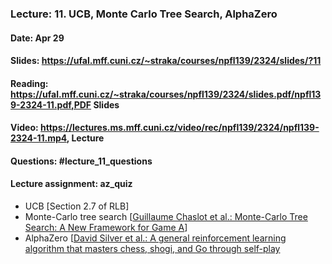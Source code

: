### Lecture: 11. UCB, Monte Carlo Tree Search, AlphaZero
#### Date: Apr 29
#### Slides: https://ufal.mff.cuni.cz/~straka/courses/npfl139/2324/slides/?11
#### Reading: https://ufal.mff.cuni.cz/~straka/courses/npfl139/2324/slides.pdf/npfl139-2324-11.pdf,PDF Slides
#### Video: https://lectures.ms.mff.cuni.cz/video/rec/npfl139/2324/npfl139-2324-11.mp4, Lecture
#### Questions: #lecture_11_questions
#### Lecture assignment: az_quiz

- UCB [Section 2.7 of RLB]
- Monte-Carlo tree search [[Guillaume Chaslot et al.: Monte-Carlo Tree Search: A New Framework for Game A](https://www.aaai.org/Papers/AIIDE/2008/AIIDE08-036.pdf)]
- AlphaZero [[David Silver et al.: A general reinforcement learning algorithm that masters chess, shogi, and Go through self-play](https://kstatic.googleusercontent.com/files/2f51b2a749a284c2e2dfa13911da965f4855092a179469aedd15fbe4efe8f8cbf9c515ef83ac03a6515fa990e6f85fd827dcd477845e806f23a17845072dc7bd)
